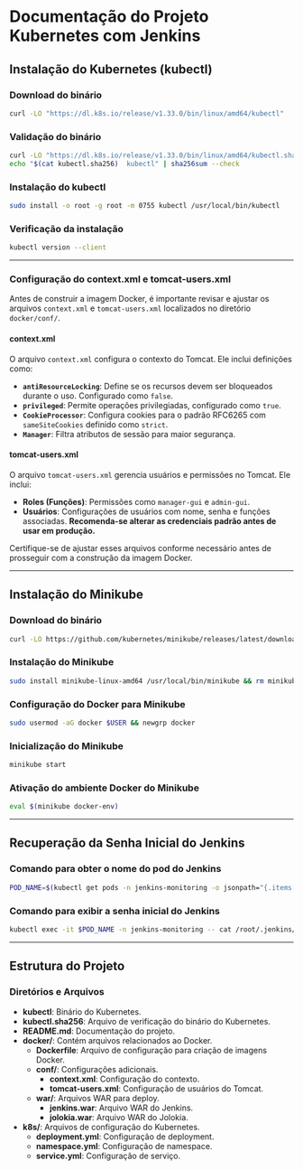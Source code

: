 # Documentação do Projeto Kubernetes com Jenkins

## Instalação do Kubernetes (kubectl)

### Download do binário
```bash
curl -LO "https://dl.k8s.io/release/v1.33.0/bin/linux/amd64/kubectl"
```

### Validação do binário
```bash
curl -LO "https://dl.k8s.io/release/v1.33.0/bin/linux/amd64/kubectl.sha256"
echo "$(cat kubectl.sha256)  kubectl" | sha256sum --check
```

### Instalação do kubectl
```bash
sudo install -o root -g root -m 0755 kubectl /usr/local/bin/kubectl
```

### Verificação da instalação
```bash
kubectl version --client
```

---

### Configuração do context.xml e tomcat-users.xml

Antes de construir a imagem Docker, é importante revisar e ajustar os arquivos `context.xml` e `tomcat-users.xml` localizados no diretório `docker/conf/`.

#### context.xml
O arquivo `context.xml` configura o contexto do Tomcat. Ele inclui definições como:
- **`antiResourceLocking`**: Define se os recursos devem ser bloqueados durante o uso. Configurado como `false`.
- **`privileged`**: Permite operações privilegiadas, configurado como `true`.
- **`CookieProcessor`**: Configura cookies para o padrão RFC6265 com `sameSiteCookies` definido como `strict`.
- **`Manager`**: Filtra atributos de sessão para maior segurança.

#### tomcat-users.xml
O arquivo `tomcat-users.xml` gerencia usuários e permissões no Tomcat. Ele inclui:
- **Roles (Funções)**: Permissões como `manager-gui` e `admin-gui`.
- **Usuários**: Configurações de usuários com nome, senha e funções associadas. **Recomenda-se alterar as credenciais padrão antes de usar em produção.**

Certifique-se de ajustar esses arquivos conforme necessário antes de prosseguir com a construção da imagem Docker.

---
## Instalação do Minikube

### Download do binário
```bash
curl -LO https://github.com/kubernetes/minikube/releases/latest/download/minikube-linux-amd64
```

### Instalação do Minikube
```bash
sudo install minikube-linux-amd64 /usr/local/bin/minikube && rm minikube-linux-amd64
```

### Configuração do Docker para Minikube
```bash
sudo usermod -aG docker $USER && newgrp docker
```

### Inicialização do Minikube
```bash
minikube start
```

### Ativação do ambiente Docker do Minikube
```bash
eval $(minikube docker-env)
```

---

## Recuperação da Senha Inicial do Jenkins

### Comando para obter o nome do pod do Jenkins
```bash
POD_NAME=$(kubectl get pods -n jenkins-monitoring -o jsonpath="{.items[0].metadata.name}")
```

### Comando para exibir a senha inicial do Jenkins
```bash
kubectl exec -it $POD_NAME -n jenkins-monitoring -- cat /root/.jenkins/secrets/initialAdminPassword
```

---

## Estrutura do Projeto

### Diretórios e Arquivos
- **kubectl**: Binário do Kubernetes.
- **kubectl.sha256**: Arquivo de verificação do binário do Kubernetes.
- **README.md**: Documentação do projeto.
- **docker/**: Contém arquivos relacionados ao Docker.
  - **Dockerfile**: Arquivo de configuração para criação de imagens Docker.
  - **conf/**: Configurações adicionais.
    - **context.xml**: Configuração do contexto.
    - **tomcat-users.xml**: Configuração de usuários do Tomcat.
  - **war/**: Arquivos WAR para deploy.
    - **jenkins.war**: Arquivo WAR do Jenkins.
    - **jolokia.war**: Arquivo WAR do Jolokia.
- **k8s/**: Arquivos de configuração do Kubernetes.
  - **deployment.yml**: Configuração de deployment.
  - **namespace.yml**: Configuração de namespace.
  - **service.yml**: Configuração de serviço.
